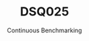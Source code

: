 ---
layout: docu
title: DSQ025
subtitle: Continuous Benchmarking
selected: TPC-DS
expanded: Benchmarking
benchmark: /individual_results/DSQ025.html
---